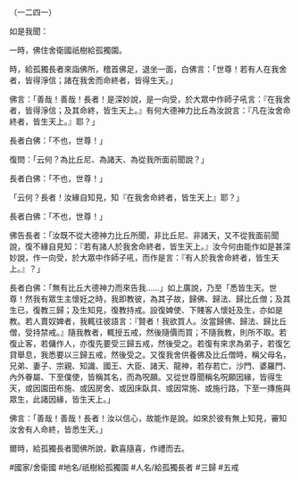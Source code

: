 （一二四一）

如是我聞：

一時，佛住舍衛國祇樹給孤獨園。

時，給孤獨長者來詣佛所，稽首佛足，退坐一面，白佛言：「世尊！若有人在我舍者，皆得淨信；諸在我舍而命終者，皆得生天。」

佛言：「善哉！善哉！長者！是深妙說，是一向受，於大眾中作師子吼言：『在我舍者，皆得淨信；及其命終，皆生天上。』有何大德神力比丘為汝說言：『凡在汝舍命終者，皆生天上。』耶？」

長者白佛：「不也，世尊！」

復問：「云何？為比丘尼、為諸天、為從我所面前聞說？」

長者白佛：「不也，世尊！」

「云何？長者！汝緣自知見，知『在我舍命終者，皆生天上』耶？」

長者白佛：「不也，世尊！」

佛告長者：「汝既不從大德神力比丘所聞，非比丘尼、非諸天，又不從我面前聞說，復不緣自見知：『若有諸人於我舍命終者，皆生天上。』汝今何由能作如是甚深妙說，作一向受，於大眾中作師子吼，而作是言：『有人於我舍命終者，皆生天上。』？」

長者白佛：「無有比丘大德神力而來告我……」如上廣說，乃至「悉皆生天。世尊！然我有眾生主懷妊之時，我即教彼，為其子故，歸佛、歸法、歸比丘僧；及其生已，復教三歸；及生知見，復教持戒。設復婢使、下賤客人懷妊及生，亦如是教。若人賣奴婢者，我輒往彼語言：『賢者！我欲買人。汝當歸佛、歸法、歸比丘僧，受持禁戒。』隨我教者，輒授五戒，然後隨價而買；不隨我教，則所不取。若復止客，若傭作人，亦復先要受三歸五戒，然後受之。若復有來求為弟子，若復乞貸舉息，我悉要以三歸五戒，然後受之。又復我舍供養佛及比丘僧時，稱父母名，兄弟、妻子、宗親、知識、國王、大臣、諸天、龍神，若存若亡，沙門、婆羅門、內外眷屬、下至僕使，皆稱其名，而為呪願。又從世尊聞稱名呪願因緣，皆得生天，或因園田布施、或因房舍、或因床臥具、或因常施、或施行路，下至一摶施與眾生，此諸因緣，皆生天上。」

佛言：「善哉！善哉！長者！汝以信心，故能作是說。如來於彼有無上知見，審知汝舍有人命終，皆悉生天。」

爾時，給孤獨長者聞佛所說，歡喜隨喜，作禮而去。

#國家/舍衛國
#地名/祇樹給孤獨園
#人名/給孤獨長者
#三歸
#五戒
